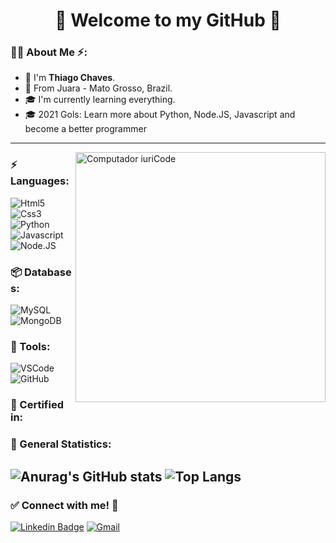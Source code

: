 # <div align="center">:wave: **Welcome to my GitHub** :rocket:</div>


### :raising_hand_man: About Me :zap::

* :wave: I'm **Thiago Chaves**.
* :pushpin: From Juara - Mato Grosso, Brazil.
* :mortar_board: I'm currently learning everything.
* :mortar_board: 2021 Gols: Learn more about Python, Node.JS, Javascript and become a better programmer


---

<img src="https://raw.githubusercontent.com/MicaelliMedeiros/micaellimedeiros/master/image/computer-illustration.png" min-width="400px" max-width="400px" width="400px" align="right" alt="Computador iuriCode">

### :zap: Languages:
![Html5](https://img.shields.io/badge/HTML5-E34F26?style=for-the-badge&logo=html5&logoColor=white) 
![Css3](https://img.shields.io/badge/CSS3-1572B6?style=for-the-badge&logo=css3&logoColor=white)
![Python](https://img.shields.io/badge/Python-14354C?style=for-the-badge&logo=python&logoColor=white) ![Javascript](https://img.shields.io/badge/JavaScript-323330?style=for-the-badge&logo=javascript&logoColor=F7DF1E) ![Node.JS](https://img.shields.io/badge/Node.js-43853D?style=for-the-badge&logo=node.js&logoColor=white) 

### 📦 Databases:
![MySQL](https://img.shields.io/badge/MySQL-00000F?style=for-the-badge&logo=mysql&logoColor=white) ![MongoDB](https://img.shields.io/badge/MongoDB-4EA94B?style=for-the-badge&logo=mongodb&logoColor=white)

### 🧰 Tools:

![VSCode](https://img.shields.io/badge/-VSCode-007ACC?&logo=visual%20studio%20code&logoColor=FFFFFF) ![GitHub](https://img.shields.io/badge/-GitHub-181717?&logo=GitHub&logoColor=FFFFFF)

### 📃 Certified in:

### :star2: General Statistics:
![Anurag's GitHub stats](https://github-readme-stats.vercel.app/api?username=TSChaves&hide=contribs,prs)
![Top Langs](https://github-readme-stats.vercel.app/api/top-langs/?username=TSChaves&layout=compact)
---

### :white_check_mark: Connect with me! :speech_balloon:

[![Linkedin Badge](https://img.shields.io/badge/-LinkedIn-blue?logo=Linkedin&logoColor=white&link=https://www.linkedin.com/in/felipeoliveiralauton/)](https://www.linkedin.com/in/thiago-chaves-silva-8a7259203/) [![Gmail](https://img.shields.io/badge/-thiagochaves237@gmail.com-EA4335?&logo=gmail&logoColor=FFFFFF&link=mailto:thiagochaves237@gmail.com)](mailto:thiagochaves237@gmail.com)
